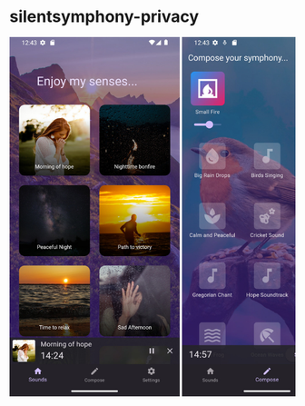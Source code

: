 # silentsymphony-privacy
<div style="overflow-x: scroll; white-space: nowrap;">
  <img src="https://github.com/dev3win/silentsymphony-privacy/blob/main/Screenshots/bottom-player.jpg" alt="Bottom Player" style="display: inline-block; width: 300px;">
  <img src="https://github.com/dev3win/silentsymphony-privacy/blob/main/Screenshots/compose.jpg" alt="Compose" style="display: inline-block; width: 300px;">
  <img src="https://github.com/dev3win/silentsymphony-privacy/blob/main/Screenshots/custom-time.jpg" alt="Custom Time" style="display: inline-block; width: 300px;">
  <img src="https://github.com/dev3win/silentsymphony-privacy/blob/main/Screenshots/fullpage-player.jpg" alt="Full Page Player" style="display: inline-block; width: 300px;">
  <img src="https://github.com/dev3win/silentsymphony-privacy/blob/main/Screenshots/reset-data.jpg" alt="Reset Data" style="display: inline-block; width: 300px;">
  <img src="https://github.com/dev3win/silentsymphony-privacy/blob/main/Screenshots/set-time.jpg" alt="Set Time" style="display: inline-block; width: 300px;">
</div>
